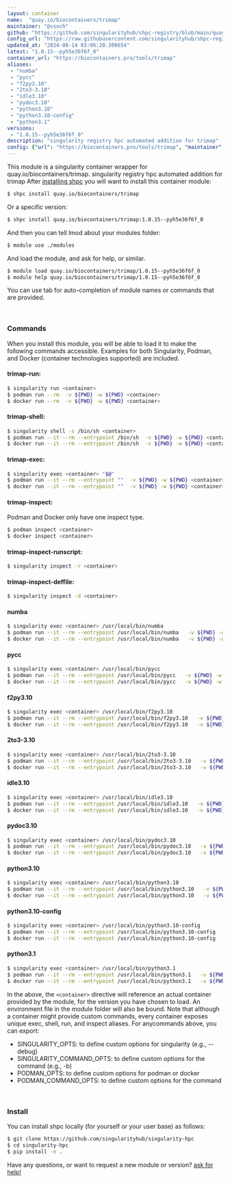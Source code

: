 ```yaml
---
layout: container
name:  "quay.io/biocontainers/trimap"
maintainer: "@vsoch"
github: "https://github.com/singularityhub/shpc-registry/blob/main/quay.io/biocontainers/trimap/container.yaml"
config_url: "https://raw.githubusercontent.com/singularityhub/shpc-registry/main/quay.io/biocontainers/trimap/container.yaml"
updated_at: "2024-08-14 03:06:20.306654"
latest: "1.0.15--pyh5e36f6f_0"
container_url: "https://biocontainers.pro/tools/trimap"
aliases:
 - "numba"
 - "pycc"
 - "f2py3.10"
 - "2to3-3.10"
 - "idle3.10"
 - "pydoc3.10"
 - "python3.10"
 - "python3.10-config"
 - "python3.1"
versions:
 - "1.0.15--pyh5e36f6f_0"
description: "singularity registry hpc automated addition for trimap"
config: {"url": "https://biocontainers.pro/tools/trimap", "maintainer": "@vsoch", "description": "singularity registry hpc automated addition for trimap", "latest": {"1.0.15--pyh5e36f6f_0": "sha256:b67589b79c9d42bd18407a74c65352f99bec6c995b200a9e312530b8d3c0cac2"}, "tags": {"1.0.15--pyh5e36f6f_0": "sha256:b67589b79c9d42bd18407a74c65352f99bec6c995b200a9e312530b8d3c0cac2"}, "docker": "quay.io/biocontainers/trimap", "aliases": {"numba": "/usr/local/bin/numba", "pycc": "/usr/local/bin/pycc", "f2py3.10": "/usr/local/bin/f2py3.10", "2to3-3.10": "/usr/local/bin/2to3-3.10", "idle3.10": "/usr/local/bin/idle3.10", "pydoc3.10": "/usr/local/bin/pydoc3.10", "python3.10": "/usr/local/bin/python3.10", "python3.10-config": "/usr/local/bin/python3.10-config", "python3.1": "/usr/local/bin/python3.1"}}
---
```


This module is a singularity container wrapper for quay.io/biocontainers/trimap.
singularity registry hpc automated addition for trimap
After [installing shpc](#install) you will want to install this container module:


```bash
$ shpc install quay.io/biocontainers/trimap
```

Or a specific version:

```bash
$ shpc install quay.io/biocontainers/trimap:1.0.15--pyh5e36f6f_0
```

And then you can tell lmod about your modules folder:

```bash
$ module use ./modules
```

And load the module, and ask for help, or similar.

```bash
$ module load quay.io/biocontainers/trimap/1.0.15--pyh5e36f6f_0
$ module help quay.io/biocontainers/trimap/1.0.15--pyh5e36f6f_0
```

You can use tab for auto-completion of module names or commands that are provided.

<br>

### Commands

When you install this module, you will be able to load it to make the following commands accessible.
Examples for both Singularity, Podman, and Docker (container technologies supported) are included.

#### trimap-run:

```bash
$ singularity run <container>
$ podman run --rm  -v ${PWD} -w ${PWD} <container>
$ docker run --rm  -v ${PWD} -w ${PWD} <container>
```

#### trimap-shell:

```bash
$ singularity shell -s /bin/sh <container>
$ podman run --it --rm --entrypoint /bin/sh  -v ${PWD} -w ${PWD} <container>
$ docker run --it --rm --entrypoint /bin/sh  -v ${PWD} -w ${PWD} <container>
```

#### trimap-exec:

```bash
$ singularity exec <container> "$@"
$ podman run --it --rm --entrypoint ""  -v ${PWD} -w ${PWD} <container> "$@"
$ docker run --it --rm --entrypoint ""  -v ${PWD} -w ${PWD} <container> "$@"
```

#### trimap-inspect:

Podman and Docker only have one inspect type.

```bash
$ podman inspect <container>
$ docker inspect <container>
```

#### trimap-inspect-runscript:

```bash
$ singularity inspect -r <container>
```

#### trimap-inspect-deffile:

```bash
$ singularity inspect -d <container>
```


#### numba

```bash
$ singularity exec <container> /usr/local/bin/numba
$ podman run --it --rm --entrypoint /usr/local/bin/numba   -v ${PWD} -w ${PWD} <container> -c " $@"
$ docker run --it --rm --entrypoint /usr/local/bin/numba   -v ${PWD} -w ${PWD} <container> -c " $@"
```


#### pycc

```bash
$ singularity exec <container> /usr/local/bin/pycc
$ podman run --it --rm --entrypoint /usr/local/bin/pycc   -v ${PWD} -w ${PWD} <container> -c " $@"
$ docker run --it --rm --entrypoint /usr/local/bin/pycc   -v ${PWD} -w ${PWD} <container> -c " $@"
```


#### f2py3.10

```bash
$ singularity exec <container> /usr/local/bin/f2py3.10
$ podman run --it --rm --entrypoint /usr/local/bin/f2py3.10   -v ${PWD} -w ${PWD} <container> -c " $@"
$ docker run --it --rm --entrypoint /usr/local/bin/f2py3.10   -v ${PWD} -w ${PWD} <container> -c " $@"
```


#### 2to3-3.10

```bash
$ singularity exec <container> /usr/local/bin/2to3-3.10
$ podman run --it --rm --entrypoint /usr/local/bin/2to3-3.10   -v ${PWD} -w ${PWD} <container> -c " $@"
$ docker run --it --rm --entrypoint /usr/local/bin/2to3-3.10   -v ${PWD} -w ${PWD} <container> -c " $@"
```


#### idle3.10

```bash
$ singularity exec <container> /usr/local/bin/idle3.10
$ podman run --it --rm --entrypoint /usr/local/bin/idle3.10   -v ${PWD} -w ${PWD} <container> -c " $@"
$ docker run --it --rm --entrypoint /usr/local/bin/idle3.10   -v ${PWD} -w ${PWD} <container> -c " $@"
```


#### pydoc3.10

```bash
$ singularity exec <container> /usr/local/bin/pydoc3.10
$ podman run --it --rm --entrypoint /usr/local/bin/pydoc3.10   -v ${PWD} -w ${PWD} <container> -c " $@"
$ docker run --it --rm --entrypoint /usr/local/bin/pydoc3.10   -v ${PWD} -w ${PWD} <container> -c " $@"
```


#### python3.10

```bash
$ singularity exec <container> /usr/local/bin/python3.10
$ podman run --it --rm --entrypoint /usr/local/bin/python3.10   -v ${PWD} -w ${PWD} <container> -c " $@"
$ docker run --it --rm --entrypoint /usr/local/bin/python3.10   -v ${PWD} -w ${PWD} <container> -c " $@"
```


#### python3.10-config

```bash
$ singularity exec <container> /usr/local/bin/python3.10-config
$ podman run --it --rm --entrypoint /usr/local/bin/python3.10-config   -v ${PWD} -w ${PWD} <container> -c " $@"
$ docker run --it --rm --entrypoint /usr/local/bin/python3.10-config   -v ${PWD} -w ${PWD} <container> -c " $@"
```


#### python3.1

```bash
$ singularity exec <container> /usr/local/bin/python3.1
$ podman run --it --rm --entrypoint /usr/local/bin/python3.1   -v ${PWD} -w ${PWD} <container> -c " $@"
$ docker run --it --rm --entrypoint /usr/local/bin/python3.1   -v ${PWD} -w ${PWD} <container> -c " $@"
```



In the above, the `<container>` directive will reference an actual container provided
by the module, for the version you have chosen to load. An environment file in the
module folder will also be bound. Note that although a container
might provide custom commands, every container exposes unique exec, shell, run, and
inspect aliases. For anycommands above, you can export:

 - SINGULARITY_OPTS: to define custom options for singularity (e.g., --debug)
 - SINGULARITY_COMMAND_OPTS: to define custom options for the command (e.g., -b)
 - PODMAN_OPTS: to define custom options for podman or docker
 - PODMAN_COMMAND_OPTS: to define custom options for the command

<br>

### Install

You can install shpc locally (for yourself or your user base) as follows:

```bash
$ git clone https://github.com/singularityhub/singularity-hpc
$ cd singularity-hpc
$ pip install -e .
```

Have any questions, or want to request a new module or version? [ask for help!](https://github.com/singularityhub/singularity-hpc/issues)